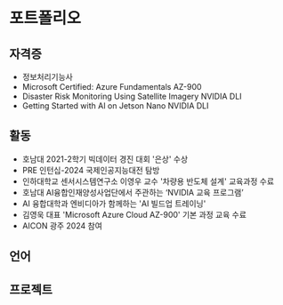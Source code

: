 # 포트폴리오

## 자격증
* 정보처리기능사
* Microsoft Certified: Azure Fundamentals AZ-900
* Disaster Risk Monitoring Using Satellite Imagery NVIDIA DLI
* Getting Started with AI on Jetson Nano NVIDIA DLI

## 활동
* 호남대 2021-2학기 빅데이터 경진 대회 '은상' 수상
* PRE 인턴십-2024 국제인공지능대전 탐방
* 인하대학교 센서시스템연구소 이영우 교수 '차량용 반도체 설계' 교육과정 수료
* 호남대 AI융합인재양성사업단에서 주관하는 ‘NVIDIA 교육 프로그램’
* AI 융합대학과 엔비디아가 함께하는 'AI 빌드업 트레이닝'
* 김영욱 대표 'Microsoft Azure Cloud AZ-900' 기본 과정 교육 수료
* AICON 광주 2024 참여

## 언어


## 프로젝트
